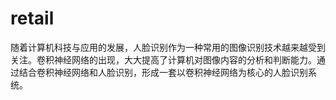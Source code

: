 # retail
随着计算机科技与应用的发展，人脸识别作为一种常用的图像识别技术越来越受到关注。卷积神经网络的出现，大大提高了计算机对图像内容的分析和判断能力。通过结合卷积神经网络和人脸识别，形成一套以卷积神经网络为核心的人脸识别系统。
